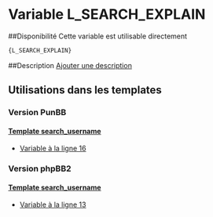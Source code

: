 # Variable L_SEARCH_EXPLAIN

##Disponibilité
Cette variable est utilisable directement

```html
{L_SEARCH_EXPLAIN}
```

##Description
[Ajouter une description](https://fa-tvars.appspot.com/var/L_SEARCH_EXPLAIN)

## Utilisations dans les templates

### Version PunBB

#### [Template search_username](punbb/search_username.md#readme)
* [Variable &agrave; la ligne 16](../punbb/search_username.tpl#L16)

### Version phpBB2

#### [Template search_username](subsilver/search_username.md#readme)
* [Variable &agrave; la ligne 13](../subsilver/search_username.tpl#L13)